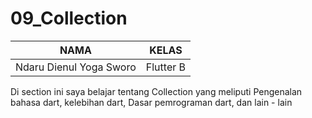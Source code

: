 # 09_Collection

| NAMA |  KELAS
|--|--|
| Ndaru Dienul Yoga Sworo  |  Flutter B

Di section ini saya belajar tentang Collection yang meliputi
Pengenalan bahasa dart, kelebihan dart, Dasar pemrograman dart, dan lain - lain